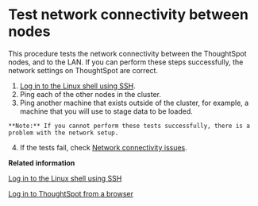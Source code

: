 # Test network connectivity between nodes

This procedure tests the network connectivity between the ThoughtSpot nodes, and to the LAN. If you can perform these steps successfully, the network settings on ThoughtSpot are correct.

1.   [Log in to the Linux shell using SSH](login_console.html#). 
2.   Ping each of the other nodes in the cluster. 
3.   Ping another machine that exists outside of the cluster, for example, a machine that you will use to stage data to be loaded. 

    **Note:** If you cannot perform these tests successfully, there is a problem with the network setup.

4.   If the tests fail, check [Network connectivity issues](../troubleshooting/check_connectivity.html#). 

**Related information**  


[Log in to the Linux shell using SSH](login_console.html#)

[Log in to ThoughtSpot from a browser](accessing.html#)

